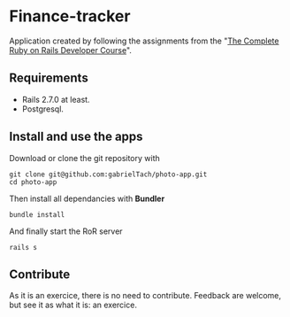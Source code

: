 # Finance-tracker
Application created by following the assignments from the "[The Complete Ruby on Rails Developer Course](https://www.udemy.com/course/the-complete-ruby-on-rails-developer-course/)".

## Requirements
- Rails 2.7.0 at least.
- Postgresql.

## Install and use the apps
Download or clone the git repository with

```
git clone git@github.com:gabrielTach/photo-app.git
cd photo-app
```

Then install all dependancies with __Bundler__

```
bundle install
```

And finally start the RoR server
```
rails s
```

## Contribute
As it is an exercice, there is no need to contribute. Feedback are welcome, but see it as what it is: an exercice.
